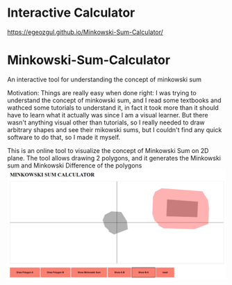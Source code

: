 # Interactive Calculator
https://egeozgul.github.io/Minkowski-Sum-Calculator/

# Minkowski-Sum-Calculator
An interactive tool for understanding the concept of minkowski sum

Motivation:
Things are really easy when done right: I was trying to understand the concept of minkowski sum, and I read some 
textbooks and wathced some tutorials to understand it, in fact it took more than it should have to learn what it actually was since 
I am a visual learner. But there wasn't anything visual other than tutorials, so I really needed to draw arbitrary shapes and see 
their mikowski sums, but I couldn't find any quick software to do that, so I made it myself.

This is an online tool to visualize the concept of Minkowski Sum on 2D plane.
The tool allows drawing 2 polygons, and it generates the Minkowski sum and Minkowski Difference of the polygons
![sample](sample.png)
